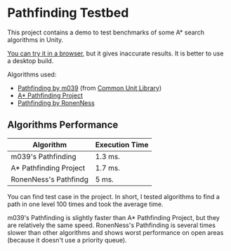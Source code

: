 # Pathfinding Testbed

This project contains a demo to test benchmarks of some A\* search algorithms in Unity. 

[You can try it in a browser](http://m039.github.io/PathfindingTestbed), but it gives inaccurate results. It is better to use a desktop build.

Algorithms used:
* [Pathfinding by m039](https://github.com/m039/CommonUnityLibrary/tree/16189a32a353a77fd8ca36687641e57c09dbaf89/Runtime/Scripts/AI/Pathfinding) (from [Common Unit Library](https://github.com/m039/CommonUnityLibrary))
* [A\* Pathfinding Project](https://arongranberg.com/astar/)
* [Pathfinding by RonenNess](https://github.com/RonenNess/Unity-2d-pathfinding)

## Algorithms Performance

| Algorithm|Execution Time|
|---|---|
|m039's Pathfinding|1.3 ms.|
|A\* Pathfinding Project|1.7 ms.|
|RonenNess's Pathfindg|5 ms.|

You can find test case in the project. In short, I tested algorithms to find a path in one level 100 times and took the average time.

m039's Pathfinding is slightly faster than A* Pathfinding Project, but they are relatively the same speed. RonenNess's Pathfinding is several times slower than other algorithms and shows worst performance on open areas (because it doesn't use a priority queue).
